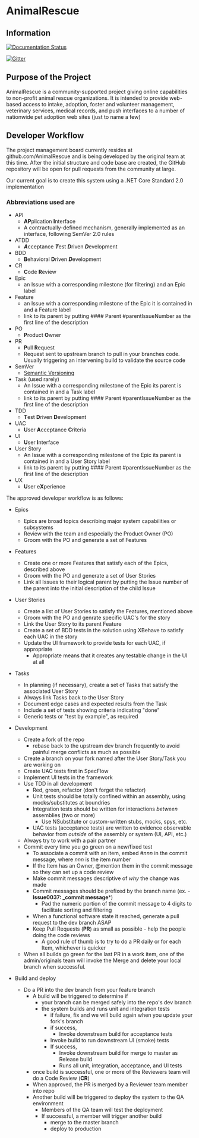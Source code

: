 # AnimalRescue

## Information

[![Documentation Status](https://readthedocs.org/projects/animalrescue/badge/?version=latest)](https://readthedocs.org/projects/animalrescue/?badge=latest)

[![Gitter](https://badges.gitter.im/Join%20Chat.svg)](https://gitter.im/AnimalRescue/AnimalRescue?utm_source=badge&utm_medium=badge&utm_campaign=pr-badge)

## Purpose of the Project

AnimalRescue is a community-supported project giving online capabilities to non-profit animal rescue organizations.  It is intended to provide web-based access to intake, adoption, foster and volunteer management, veterinary services, medical records, and push interfaces to a number of nationwide pet adoption web sites (just to name a few)

## Developer Workflow

The project management board currently resides at github.com/AnimalRescue and is being developed by the original team at this time. After the initial structure and code base are created, the GitHub repository will be open for pull requests from the community at large.

Our current goal is to create this system using a .NET Core Standard 2.0 implementation

### Abbreviations used are

* API
  * **AP**plication **I**nterface
  * A contractually-defined mechanism, generally implemented as an interface, following SemVer 2.0 rules
* ATDD
  * ***A***cceptance ***T***est ***D***riven ***D***evelopment
* BDD
  * **B**ehavioral **D**riven ***D***evelopment
* CR
  * **C**ode **R**eview
* Epic
  * an Issue with a corresponding milestone (for filtering) and an Epic label
* Feature
  * an Issue with a corresponding milestone of the Epic it is contained in and a Feature label
  * link to its parent by putting #### Parent #parentIssueNumber as the first line of the description
* PO
  * **P**roduct **O**wner
* PR
  * **P**ull **R**equest
  * Request sent to upstream branch to pull in your branches code.  Usually triggering an intervening build to validate the source code
* SemVer
  * [Semantic Versioning](http://semver.org/)
* Task (used rarely)
  * An Issue with a corresponding milestone of the Epic its parent is contained in and a Task label
  * link to its parent by putting #### Parent #parentIssueNumber as the first line of the description
* TDD
  * **T**est **D**riven **D**evelopment
* UAC
  * **U**ser **A**cceptance **C**riteria
* UI
  * **U**ser **I**nterface
* User Story
  * An Issue with a corresponding milestone of the Epic its parent is contained in and a User Story label
  * link to its parent by putting #### Parent #parentIssueNumber as the first line of the description
* UX
  * **U**ser e**X**perience

The approved developer workflow is as follows:

* Epics
  * Epics are broad topics describing major system capabilities or subsystems
  * Review with the team and especially the Product Owner (PO)
  * Groom with the PO and generate a set of Features
* Features
  * Create one or more Features that satisfy each of the Epics, described above
  * Groom with the PO and generate a set of User Stories
  * Link all Issues to their logical parent by putting the Issue number of the parent into the initial description of the child Issue
* User Stories
  * Create a list of User Stories to satisfy the Features, mentioned above
  * Groom with the PO and genrate specific UAC's for the story
  * Link the User Story to its parent Feature
  * Create a set of BDD tests in the solution using XBehave to satisfy each UAC in the story
  * Update the UI framework to provide tests for each UAC, if appropriate
    * Appropriate means that it creates any testable change in the UI at all
* Tasks
  * In planning (if necessary), create a set of Tasks that satisfy the associated User Story
  * Always link Tasks back to the User Story
  * Document edge cases and expected results from the Task
  * Include a set of tests showing criteria indicating "done"
  * Generic tests or "test by example", as required
* Development
  * Create a fork of the repo
    * rebase back to the upstream dev branch frequently to avoid painful merge conflicts as much as possible
  * Create a branch on your fork named after the User Story/Task you are working on
  * Create UAC tests first in SpecFlow
  * Implement UI tests in the framework
  * Use TDD in all development
    * Red, green, refactor (don't forget the refactor)
    * Unit tests should be totally confined within an assembly, using mocks/substitutes at boundries
    * Integration tests should be written for interactions _between_ assemblies (two or more)
      * Use NSubstitute or custom-written stubs, mocks, spys, etc.
    * UAC tests (acceptance tests) are written to evidence observable behavior from _outside_ of the assembly or system (UI, API, etc.)
  * Always try to work with a pair partner
  * Commit every time you go green on a new/fixed test
    * To associate a commit with an item, embed #_nnn_ in the commit message, where _nnn_ is the item number
    * If the Item has an Owner, @mention them in the commit message so they can set up a code review
    * Make commit messages descriptive of _why_ the change was made
    * Commit messages should be prefixed by the branch name (ex. - **Issue0037: _commit message***)
      * Pad the numeric portion of the commit message to 4 digits to facilitate sorting and filtering
    * When a functional software state it reached, generate a pull request to the dev branch ASAP
    * Keep Pull Requests (**PR**) as small as possible - help the people doing the code reviews
      * A good rule of thumb is to try to do a PR daily or for each Item, whichever is quicker
  * When all builds go green for the last PR in a work item, one of the admin/originals team will invoke the Merge and delete your local branch when successful.

* Build and deploy
  * Do a PR into the dev branch from your feature branch
    * A build will be triggered to determine if
      * your branch can be merged safely into the repo's dev branch
      * the system builds and runs unit and integration tests
        * if failure, fix and we will build again when you update your fork's branch
        * if success,
          * Invoke downstream build for acceptance tests
        * Invoke build to run downstream UI (smoke) tests
        * If success,
          * Invoke downstream build for merge to master as Release build
          * Runs all unit, integration, acceptance, and UI tests
    * once build is successful, one or more of the Reviewers team will do a Code Review (**CR**)
    * When approved, the PR is merged by a Reviewer team member into repo
    * Another build will be triggered to deploy the system to the QA environment
      * Members of the QA team will test the deployment
      * If successful, a member will trigger another build
        * merge to the master branch
        * deploy to production